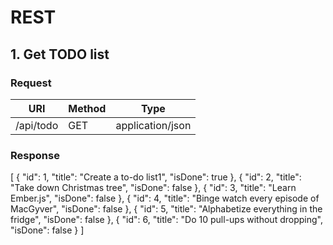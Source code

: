 # REST
## 1. Get TODO list

### Request

URI               | Method      | Type
----              | ----        | -----
/api/todo | GET 		  | application/json

### Response

  [
    {
      "id": 1,
      "title": "Create a to-do list1",
      "isDone": true
    },
    {
      "id": 2,
      "title": "Take down Christmas tree",
      "isDone": false
    },
    {
      "id": 3,
      "title": "Learn Ember.js",
      "isDone": false
    },
    {
      "id": 4,
      "title": "Binge watch every episode of MacGyver",
      "isDone": false
    },
    {
      "id": 5,
      "title": "Alphabetize everything in the fridge",
      "isDone": false
    },
    {
      "id": 6,
      "title": "Do 10 pull-ups without dropping",
      "isDone": false
    }
  ]
